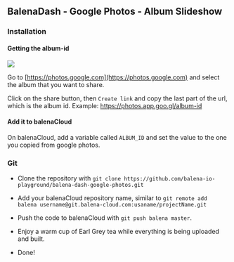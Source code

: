 ## BalenaDash - Google Photos - Album Slideshow

### Installation 

#### Getting the album-id

![](https://raw.githubusercontent.com/balena-io-playground/balena-dash-google-photos/master/media/getting_album_id.gif)

Go to [https://photos.google.com](https://photos.google.com) and select the album that you want to share.

Click on the share button, then `Create link` and copy the last part of the url, which is the album id. 
Example: https://photos.app.goo.gl/album-id

#### Add it to balenaCloud

On balenaCloud, add a variable called  `ALBUM_ID` and set the value to the one you copied from google photos.

### Git 

* Clone the repository with `git clone https://github.com/balena-io-playground/balena-dash-google-photos.git` 

* Add your balenaCloud repository name, similar to `git remote add balena username@git.balena-cloud.com:usaname/projectName.git` 

* Push the code to balenaCloud with `git push balena master`.

* Enjoy a warm cup of Earl Grey tea while everything is being uploaded and built.

* Done! 

